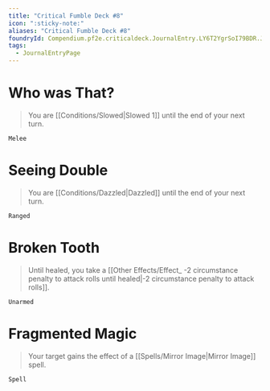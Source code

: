 ```yaml
---
title: "Critical Fumble Deck #8"
icon: ":sticky-note:"
aliases: "Critical Fumble Deck #8"
foundryId: Compendium.pf2e.criticaldeck.JournalEntry.LY6T2YgrSoI79BDR.JournalEntryPage.pdKVSF828hMb0ruS
tags:
  - JournalEntryPage
---
```

# Who was That?

> You are [[Conditions/Slowed|Slowed 1]] until the end of your next turn.

`Melee`

# Seeing Double

> You are [[Conditions/Dazzled|Dazzled]] until the end of your next turn.

`Ranged`

# Broken Tooth

> Until healed, you take a [[Other Effects/Effect_ -2 circumstance penalty to attack rolls until healed|-2 circumstance penalty to attack rolls]].

`Unarmed`

# Fragmented Magic

> Your target gains the effect of a [[Spells/Mirror Image|Mirror Image]] spell.

`Spell`